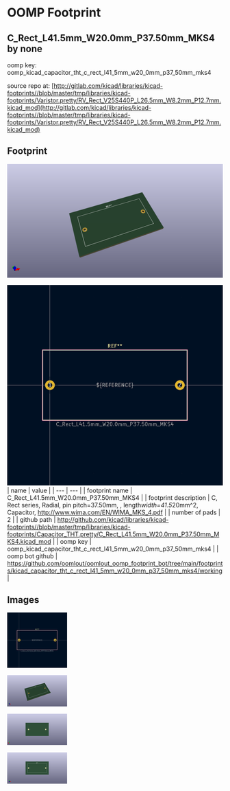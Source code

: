 # OOMP Footprint  
## C_Rect_L41.5mm_W20.0mm_P37.50mm_MKS4  by none  
  
oomp key: oomp_kicad_capacitor_tht_c_rect_l41_5mm_w20_0mm_p37_50mm_mks4  
  
source repo at: [http://gitlab.com/kicad/libraries/kicad-footprints//blob/master/tmp/libraries/kicad-footprints/Varistor.pretty/RV_Rect_V25S440P_L26.5mm_W8.2mm_P12.7mm.kicad_mod](http://gitlab.com/kicad/libraries/kicad-footprints//blob/master/tmp/libraries/kicad-footprints/Varistor.pretty/RV_Rect_V25S440P_L26.5mm_W8.2mm_P12.7mm.kicad_mod)  
## Footprint  
  
[![working_kicad_pcb_3d.png](working_kicad_pcb_3d_600.png)](working_kicad_pcb_3d.png)  
  
[![working.png](working_600.png)](working.png)  
| name | value | 
| --- | --- | 
| footprint name | C_Rect_L41.5mm_W20.0mm_P37.50mm_MKS4 | 
| footprint description | C, Rect series, Radial, pin pitch=37.50mm, , length*width=41.5*20mm^2, Capacitor, http://www.wima.com/EN/WIMA_MKS_4.pdf | 
| number of pads | 2 | 
| github path | http://github.com/kicad/libraries/kicad-footprints//blob/master/tmp/libraries/kicad-footprints/Capacitor_THT.pretty/C_Rect_L41.5mm_W20.0mm_P37.50mm_MKS4.kicad_mod | 
| oomp key | oomp_kicad_capacitor_tht_c_rect_l41_5mm_w20_0mm_p37_50mm_mks4 | 
| oomp bot github | https://github.com/oomlout/oomlout_oomp_footprint_bot/tree/main/footprints/kicad_capacitor_tht_c_rect_l41_5mm_w20_0mm_p37_50mm_mks4/working | 
## Images  
  
[![working.png](working_140.png)](working.png)  
  
[![working_kicad_pcb_3d.png](working_kicad_pcb_3d_140.png)](working_kicad_pcb_3d.png)  
  
[![working_kicad_pcb_3d_back.png](working_kicad_pcb_3d_back_140.png)](working_kicad_pcb_3d_back.png)  
  
[![working_kicad_pcb_3d_front.png](working_kicad_pcb_3d_front_140.png)](working_kicad_pcb_3d_front.png)  
